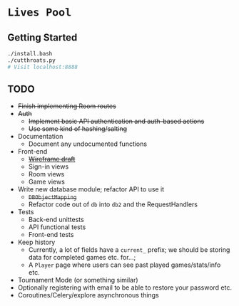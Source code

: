 `Lives Pool`
================

## Getting Started
```bash
./install.bash
./cutthroats.py
# Visit localhost:8888
```

## TODO

* ~~Finish implementing Room routes~~
* ~~Auth~~
    * ~~Implement basic API authentication and auth-based actions~~ 
    * ~~Use some kind of hashing/salting~~
* Documentation
    * Document any undocumented functions
* Front-end
    * ~~[Wireframe draft](http://sdrv.ms/NiHL7a)~~
    * Sign-in views
    * Room views
    * Game views
* Write new database module; refactor API to use it
    * ~~`DBObjectMapping`~~
    * Refactor code out of `db` into `db2` and the RequestHandlers
* Tests
    * Back-end unittests
    * API functional tests
    * Front-end tests
* Keep history
    * Currently, a lot of fields have a `current_` prefix; we should be storing data for completed games etc. for...;
    * A `Player` page where users can see past played games/stats/info etc.
* Tournament Mode (or something similar)
* Optionally registering with email to be able to restore your password etc.
* Coroutines/Celery/explore asynchronous things
